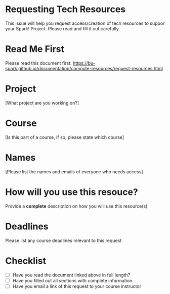# Requesting Tech Resources

This issue will help you request access/creation of tech resources to suppor your Spark! Project. Please read and fill it out carefully. 

# Read Me First

Please read this document first: https://bu-spark.github.io/documentation/compute-resources/request-resources.html

# Project

[What project are you working on?]

# Course

[Is this part of a course, if so, please state which course]

# Names

[Please list the names and emails of everyone who needs access]

# How will you use this resouce?

Provide a **complete** description on how you will use this resource(s)

# Deadlines

Please list any course deadlines relevant to this request

# Checklist

* [ ] Have you read the document linked above in full length?
* [ ] Have you filled out all sections with complete information
* [ ] Have you email a link of this request to your course instructor
